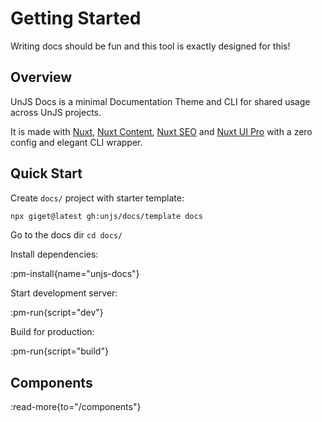 # Getting Started

Writing docs should be fun and this tool is exactly designed for this!

## Overview

UnJS Docs is a minimal Documentation Theme and CLI for shared usage across UnJS projects.

It is made with [Nuxt](https://nuxt.com/), [Nuxt Content](https://content.nuxt.com), [Nuxt SEO](https://nuxtseo.com) and [Nuxt UI Pro](https://ui.nuxt.com/pro) with a zero config and elegant CLI wrapper.

## Quick Start

Create `docs/` project with starter template:

```sh
npx giget@latest gh:unjs/docs/template docs
```

Go to the docs dir `cd docs/`

Install dependencies:

:pm-install{name="unjs-docs"}

Start development server:

:pm-run{script="dev"}

Build for production:

:pm-run{script="build"}

## Components

:read-more{to="/components"}
